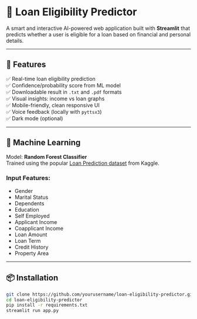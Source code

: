 # 💸 Loan Eligibility Predictor

A smart and interactive AI-powered web application built with **Streamlit** that predicts whether a user is eligible for a loan based on financial and personal details.



---

## 🚀 Features

✅ Real-time loan eligibility prediction  
✅ Confidence/probability score from ML model  
✅ Downloadable result in `.txt` and `.pdf` formats  
✅ Visual insights: income vs loan graphs  
✅ Mobile-friendly, clean responsive UI  
✅ Voice feedback (locally with `pyttsx3`)  
✅ Dark mode (optional)  

---

## 🧠 Machine Learning

Model: **Random Forest Classifier**  
Trained using the popular [Loan Prediction dataset](https://www.kaggle.com/datasets/altruistdelhite04/loan-prediction-problem-dataset) from Kaggle.

### Input Features:
- Gender
- Marital Status
- Dependents
- Education
- Self Employed
- Applicant Income
- Coapplicant Income
- Loan Amount
- Loan Term
- Credit History
- Property Area

---

## 📦 Installation

```bash
git clone https://github.com/yourusername/loan-eligibility-predictor.git
cd loan-eligibility-predictor
pip install -r requirements.txt
streamlit run app.py
